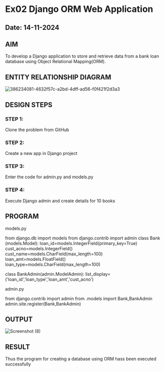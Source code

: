 # Ex02 Django ORM Web Application
## Date: 14-11-2024

## AIM
To develop a Django application to store and retrieve data from a bank loan database using Object Relational Mapping(ORM).

## ENTITY RELATIONSHIP DIAGRAM

![386234081-4632f57c-a2bd-4dff-ad56-f0f421f2d3a3](https://github.com/user-attachments/assets/6bda2239-e40b-4aaf-806a-5dc08715bb7b)


## DESIGN STEPS

### STEP 1:
Clone the problem from GitHub

### STEP 2:
Create a new app in Django project

### STEP 3:
Enter the code for admin.py and models.py

### STEP 4:
Execute Django admin and create details for 10 books

## PROGRAM

models.py

from django.db import models from django.contrib import admin class Bank (models.Model): loan_id=models.IntegerField(primary_key=True) cust_acno=models.IntegerField() cust_name=models.CharField(max_length=100) loan_amt=models.FloatField() loan_type=models.CharField(max_length=100)

class BankAdmin(admin.ModelAdmin): list_display=('loan_id','loan_type','loan_amt','cust_acno')

admin.py

from django.contrib import admin from .models import Bank,BankAdmin admin.site.register(Bank,BankAdmin)

## OUTPUT

![Screenshot (8)](https://github.com/user-attachments/assets/dea29a71-dbf6-47d7-b42b-f1db555fca73)

## RESULT
Thus the program for creating a database using ORM hass been executed successfully
